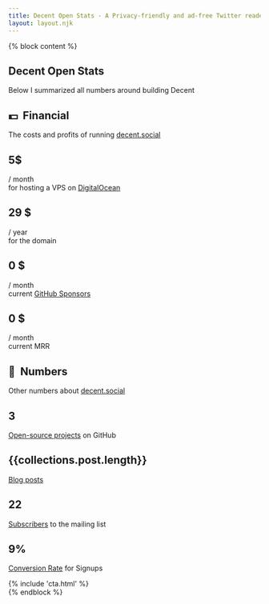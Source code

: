```yaml
---
title: Decent Open Stats - A Privacy-friendly and ad-free Twitter reader
layout: layout.njk
---
```


{% block content %}
<section class="container">
  <h1 class="title">Decent Open Stats</h1>
  <p class="lead">
    Below I summarized all numbers around building Decent
  </p>
  <div class="row">
    <div class="col-sm-12">
      <h1 class="title mt-5">💵&nbsp;&nbsp;Financial</h1>
    </div>
    <div class="col-sm-12">
      <p class="lead mt-5">The costs and profits of running <a href="/">decent.social</a></p>
      <div class="row">
        <div class="col-sm-3 p-3">
          <p class="lead">
            <h1 class="title display-3">
              5$
            </h1> / month
            <br> for hosting a VPS on <a target="_blank" href="https://m.do.co/c/880e8f681b50">DigitalOcean</a>
          </p>
        </div>
        <div class="col-sm-3 p-3">
          <p class="lead">
            <h1 class="title display-3">
              29 $
            </h1> / year
            <br> for the domain
          </p>
        </div>
        <div class="col-sm-3 p-3">
          <p class="lead">
            <h1 class="title display-3">
              0 $
            </h1> / month
            <br> current <a target="_blank" href="https://github.com/sponsors/decentsocial">GitHub Sponsors</a>
          </p>
        </div>
        <div class="col-sm-3 p-3">
          <p class="lead">
            <h1 class="title display-3">
              0 $
            </h1> / month
            <br> current MRR
          </p>
        </div>
      </div>
    </div>
  </div>
  <div class="row">
    <div class="col-sm-12">
      <h1 class="title mt-5">💯&nbsp;&nbsp;Numbers</h1>
    </div>
    <div class="col-sm-12">
      <p class="lead mt-5">Other numbers about <a href="/">decent.social</a></p>
      <div class="row">
        <div class="col-sm-3 p-3">
          <p class="lead">
            <h1 class="title display-3">
              3
            </h1> <a target="_blank" href="https://github.com/decentsocial">Open-source projects</a> on GitHub
          </p>
        </div>
        <div class="col-sm-3 p-3">
          <p class="lead">
            <h1 class="title display-3">
              {{collections.post.length}}
            </h1> <a href="/blog/">Blog posts</a>
          </p>
        </div>
        <div class="col-sm-3 p-3">
          <p class="lead">
            <h1 class="title display-3">
              22
            </h1> <a target="_blank" href="https://buttondown.email/decentsocial/archive/">Subscribers</a> to the mailing list
          </p>
        </div>
        <div class="col-sm-3 p-3">
          <p class="lead">
            <h1 class="title display-3">
              9%
            </h1> <a target="_blank" href="https://plausible.io/decent.social?goal=Visit+%2Fthanks-for-subscribing%2F&period=30d">Conversion Rate</a> for Signups
          </p>
        </div>
      </div>
    </div>
  </div>
  {% include 'cta.html' %}
</section>
{% endblock %}
